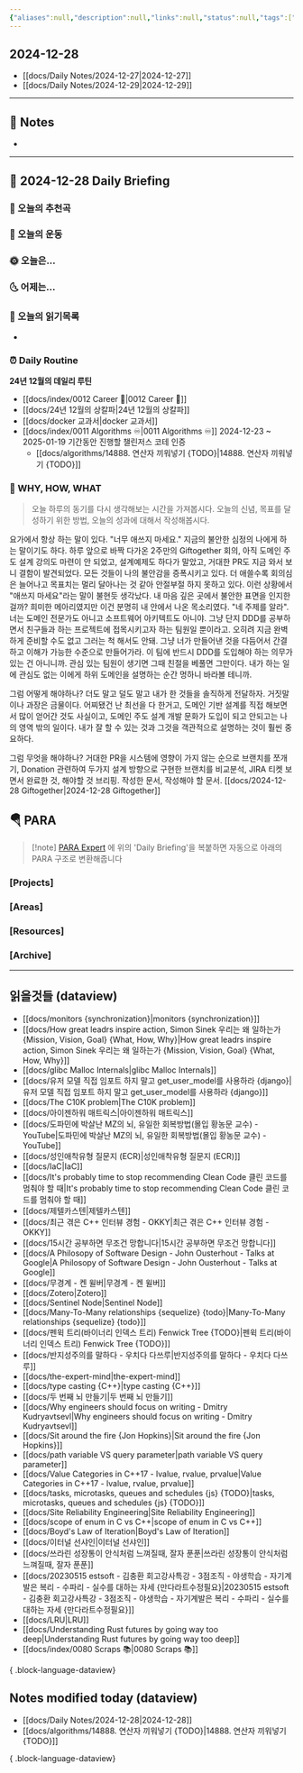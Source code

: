```yaml
---
{"aliases":null,"description":null,"links":null,"status":null,"tags":[" DailyNote "],"title":"2024-12-28","created":"2024-12-28T12:18:51","updated":"2024-12-28T23:31:38","dg-publish":true,"permalink":"/docs/Daily Notes/2024-12-28/","dgPassFrontmatter":true}
---
```



## 2024-12-28

- [[docs/Daily Notes/2024-12-27\|2024-12-27]] 
- [[docs/Daily Notes/2024-12-29\|2024-12-29]]

---

## 📝 Notes

- 


---

## 📅 2024-12-28 Daily Briefing

### 🎵 오늘의 추천곡

### 🏃 오늘의 운동

### 🌞 오늘은...

### 🌜 어제는...

### 📖 오늘의 읽기목록

- 

### ⏰ Daily Routine

**24년 12월의 데일리 루틴**

- [[docs/index/0012 Career 💼\|0012 Career 💼]]
- [[docs/24년 12월의 상칼파\|24년 12월의 상칼파]]
- [[docs/docker 교과서\|docker 교과서]]
- [[docs/index/0011 Algorithms ♾️\|0011 Algorithms ♾️]] 2024-12-23 ~ 2025-01-19 기간동안 진행할 챌린저스 코테 인증
	- [[docs/algorithms/14888. 연산자 끼워넣기 {TODO}\|14888. 연산자 끼워넣기 {TODO}]]

### 🚀 WHY, HOW, WHAT

> 오늘 하루의 동기를 다시 생각해보는 시간을 가져봅시다. 오늘의 신념, 목표를 달성하기 위한 방법, 오늘의 성과에 대해서 작성해봅시다.

요가에서 항상 하는 말이 있다. "너무 애쓰지 마세요." 지금의 불안한 심정의 나에게 하는 말이기도 하다. 하루 앞으로 바짝 다가온 2주만의 Giftogether 회의, 아직 도메인 주도 설계 강의도 마련이 안 되었고, 설계예제도 하다가 말았고, 거대한 PR도 지금 와서 보니 결함이 발견되었다. 모든 것들이 나의 불안감을 증폭시키고 있다. 더 애쓸수록 회의심은 늘어나고 목표치는 멀리 달아나는 것 같아 안절부절 하지 못하고 있다. 이런 상황에서 "애쓰지 마세요"라는 말이 불현듯 생각났다. 내 마음 깊은 곳에서 불안한 표면을 인지한 걸까? 희미한 메아리였지만 이건 분명히 내 안에서 나온 목소리였다. "네 주제를 알라". 너는 도메인 전문가도 아니고 소프트웨어 아키텍트도 아니야. 그냥 단지 DDD를 공부하면서 친구들과 하는 프로젝트에 접목시키고자 하는 팀원일 뿐이라고. 오히려 지금 완벽하게 준비할 수도 없고 그러는 척 해서도 안돼. 그냥 너가 만들어낸 것을 다듬어서 간결하고 이해가 가능한 수준으로 만들어가라. 이 팀에 반드시 DDD를 도입해야 하는 의무가 있는 건 아니니까. 관심 있는 팀원이 생기면 그때 친절을 베풀면 그만이다. 내가 하는 일에 관심도 없는 이에게 하위 도메인을 설명하는 순간 멍하니 바라볼 테니까.

그럼 어떻게 해야하나? 더도 말고 덜도 말고 내가 한 것들을 솔직하게 전달하자. 거짓말이나 과장은 금물이다. 어찌됐건 난 최선을 다 한거고, 도메인 기반 설계를 직접 해보면서 많이 얻어간 것도 사실이고, 도메인 주도 설계 개발 문화가 도입이 되고 안되고는 나의 영역 밖의 일이다. 내가 잘 할 수 있는 것과 그것을 객관적으로 설명하는 것이 훨씬 중요하다.

그럼 무엇을 해야하나? 거대한 PR을 시스템에 영향이 가지 않는 순으로 브랜치를 쪼개기, Donation 관련하여 두가지 설계 방향으로 구현한 브랜치를 비교분석, JIRA 티켓 보면서 완료한 것, 해야할 것 브리핑. 작성한 문서, 작성해야 할 문서. [[docs/2024-12-28 Giftogether\|2024-12-28 Giftogether]]

##  🪂 PARA

> [!note] [PARA Expert](https://chatgpt.com/g/g-46Xrh4MXk-para-expert) 에 위의 'Daily Briefing'을 복붙하면 자동으로 아래의 PARA 구조로 변환해줍니다

### [Projects]

### [Areas]

### [Resources]

### [Archive]

---

## 읽을것들 (dataview)

- [[docs/monitors {synchronization}\|monitors {synchronization}]]
- [[docs/How great leadrs inspire action, Simon Sinek 우리는 왜 일하는가 {Mission, Vision, Goal} {What, How, Why}\|How great leadrs inspire action, Simon Sinek 우리는 왜 일하는가 {Mission, Vision, Goal} {What, How, Why}]]
- [[docs/glibc Malloc Internals\|glibc Malloc Internals]]
- [[docs/유저 모델 직접 임포트 하지 말고 get_user_model를 사용하라 {django}\|유저 모델 직접 임포트 하지 말고 get_user_model를 사용하라 {django}]]
- [[docs/The C10K problem\|The C10K problem]]
- [[docs/아이젠하워 매트릭스\|아이젠하워 매트릭스]]
- [[docs/도파민에 박살난 MZ의 뇌, 유일한 회복방법(몰입 황농문 교수) - YouTube\|도파민에 박살난 MZ의 뇌, 유일한 회복방법(몰입 황농문 교수) - YouTube]]
- [[docs/성인애착유형 질문지 (ECR)\|성인애착유형 질문지 (ECR)]]
- [[docs/IaC\|IaC]]
- [[docs/It's probably time to stop recommending Clean Code 클린 코드를 멈춰야 할 때\|It's probably time to stop recommending Clean Code 클린 코드를 멈춰야 할 때]]
- [[docs/제텔카스텐\|제텔카스텐]]
- [[docs/최근 겪은 C++ 인터뷰 경험 - OKKY\|최근 겪은 C++ 인터뷰 경험 - OKKY]]
- [[docs/15시간 공부하면 무조건 망합니다\|15시간 공부하면 무조건 망합니다]]
- [[docs/A Philosopy of Software Design - John Ousterhout - Talks at Google\|A Philosopy of Software Design - John Ousterhout - Talks at Google]]
- [[docs/무경계 - 켄 윌버\|무경계 - 켄 윌버]]
- [[docs/Zotero\|Zotero]]
- [[docs/Sentinel Node\|Sentinel Node]]
- [[docs/Many-To-Many relationships {sequelize} {todo}\|Many-To-Many relationships {sequelize} {todo}]]
- [[docs/펜윅 트리(바이너리 인덱스 트리) Fenwick Tree {TODO}\|펜윅 트리(바이너리 인덱스 트리) Fenwick Tree {TODO}]]
- [[docs/반지성주의를 말하다 - 우치다 다쓰루\|반지성주의를 말하다 - 우치다 다쓰루]]
- [[docs/the-expert-mind\|the-expert-mind]]
- [[docs/type casting {C++}\|type casting {C++}]]
- [[docs/두 번째 뇌 만들기\|두 번째 뇌 만들기]]
- [[docs/Why engineers should focus on writing - Dmitry Kudryavtsevl\|Why engineers should focus on writing - Dmitry Kudryavtsevl]]
- [[docs/Sit around the fire {Jon Hopkins}\|Sit around the fire {Jon Hopkins}]]
- [[docs/path variable VS query parameter\|path variable VS query parameter]]
- [[docs/Value Categories in C++17 - lvalue, rvalue, prvalue\|Value Categories in C++17 - lvalue, rvalue, prvalue]]
- [[docs/tasks, microtasks, queues and schedules {js} {TODO}\|tasks, microtasks, queues and schedules {js} {TODO}]]
- [[docs/Site Reliability Engineering\|Site Reliability Engineering]]
- [[docs/scope of enum in C vs C++\|scope of enum in C vs C++]]
- [[docs/Boyd's Law of Iteration\|Boyd's Law of Iteration]]
- [[docs/이터널 선샤인\|이터널 선샤인]]
- [[docs/쓰라린 성장통이 안식처럼 느껴질때, 잘자 푼푼\|쓰라린 성장통이 안식처럼 느껴질때, 잘자 푼푼]]
- [[docs/20230515 estsoft - 김충환 회고강사특강 - 3점조직 - 야생학습 - 자기계발은 복리 - 수파리 - 실수를 대하는 자세 {만다라트수정필요}\|20230515 estsoft - 김충환 회고강사특강 - 3점조직 - 야생학습 - 자기계발은 복리 - 수파리 - 실수를 대하는 자세 {만다라트수정필요}]]
- [[docs/LRU\|LRU]]
- [[docs/Understanding Rust futures by going way too deep\|Understanding Rust futures by going way too deep]]
- [[docs/index/0080 Scraps 📚\|0080 Scraps 📚]]

{ .block-language-dataview}

## Notes modified today (dataview)

- [[docs/Daily Notes/2024-12-28\|2024-12-28]]
- [[docs/algorithms/14888. 연산자 끼워넣기 {TODO}\|14888. 연산자 끼워넣기 {TODO}]]

{ .block-language-dataview}
